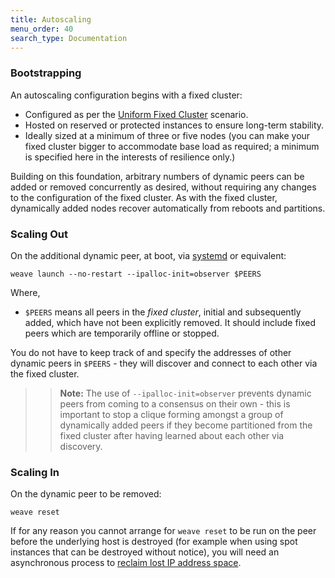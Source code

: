 ```yaml
---
title: Autoscaling
menu_order: 40
search_type: Documentation
---
```


### Bootstrapping

An autoscaling configuration begins with a fixed cluster:

* Configured as per the [Uniform Fixed Cluster](/site/operational-guide/uniform-fixed-cluster.md)
  scenario.
* Hosted on reserved or protected instances to ensure long-term
  stability.
* Ideally sized at a minimum of three or five nodes (you can make your
  fixed cluster bigger to accommodate base load as required; a minimum
  is specified here in the interests of resilience only.)

Building on this foundation, arbitrary numbers of dynamic peers can be
added or removed concurrently as desired, without requiring any
changes to the configuration of the fixed cluster. As with the fixed
cluster, dynamically added nodes recover automatically from reboots
and partitions.

### Scaling Out

On the additional dynamic peer, at boot, via
[systemd](/site/installing-weave/systemd.md) or equivalent:

    weave launch --no-restart --ipalloc-init=observer $PEERS

Where, 

 * `$PEERS` means all peers in the _fixed cluster_, initial
and subsequently added, which have not been explicitly removed. It
should include fixed peers which are temporarily offline or stopped.

You do not have to keep track of and specify the addresses
of other dynamic peers in `$PEERS` - they will discover and connect to
each other via the fixed cluster.

>>**Note:** The use of `--ipalloc-init=observer` prevents dynamic peers from
coming to a consensus on their own - this is important to stop a
clique forming amongst a group of dynamically added peers if they
become partitioned from the fixed cluster after having learned about
each other via discovery.

### Scaling In

On the dynamic peer to be removed:

    weave reset

If for any reason you cannot arrange for `weave reset` to be run on
the peer before the underlying host is destroyed (for example when
using spot instances that can be destroyed without notice), you will
need an asynchronous process to [reclaim lost IP address
space](/site/operational-guide/tasks.md#detect-reclaim-ipam).
